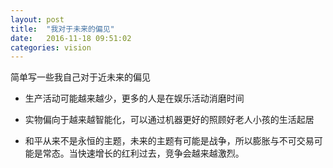 ```yaml
---
layout: post
title:  "我对于未来的偏见"
date:   2016-11-18 09:51:02
categories: vision
---
```



简单写一些我自己对于近未来的偏见

* 生产活动可能越来越少，更多的人是在娱乐活动消磨时间

* 实物偏向于越来越智能化，可以通过机器更好的照顾好老人小孩的生活起居

* 和平从来不是永恒的主题，未来的主题有可能是战争，所以膨胀与不可交易可能是常态。当快速增长的红利过去，竞争会越来越激烈。
